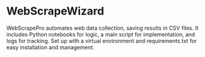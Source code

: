 # WebScrapeWizard
WebScrapePro automates web data collection, saving results in CSV files. It includes Python notebooks for logic, a main script for implementation, and logs for tracking. Set up with a virtual environment and requirements.txt for easy installation and management.
